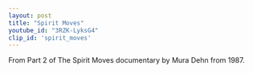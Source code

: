 ```yaml
---
layout: post
title: "Spirit Moves"
youtube_id: "3RZK-LyksG4"
clip_id: 'spirit_moves'
---
```


From Part 2 of The Spirit Moves documentary by Mura Dehn from 1987.
